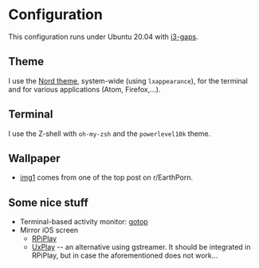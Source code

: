 # Configuration
This configuration runs under Ubuntu 20.04 with [i3-gaps](https://github.com/Airblader/i3).

## Theme
I use the [Nord theme](https://www.nordtheme.com), system-wide (using `lxappearance`), for the terminal and for various applications (Atom, Firefox,...).

## Terminal
I use the Z-shell with `oh-my-zsh` and the `powerlevel10k` theme.

## Wallpaper
- [img1](config/i3/img/img1.jpg) comes from one of the top post on r/EarthPorn.

## Some nice stuff
- Terminal-based activity monitor: [gotop](https://github.com/xxxserxxx/gotop)
- Mirror iOS screen
  - [RPiPlay](https://github.com/FD-/RPiPlay)
  - [UxPlay](https://github.com/antimof/UxPlay) -- an alternative using gstreamer. It should be integrated in RPiPlay, but in case the aforementioned does not work...
